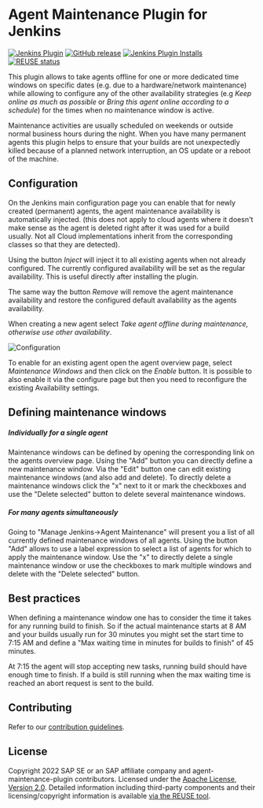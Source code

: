 Agent Maintenance Plugin for Jenkins
=========================

[![Jenkins Plugin](https://img.shields.io/jenkins/plugin/v/kubernetes.svg)](https://plugins.jenkins.io/agent-maintenance)
[![GitHub release](https://img.shields.io/github/release/jenkinsci/kubernetes-plugin.svg?label=release)](https://github.com/jenkinsci/agent-maintenance-plugin/releases/latest)
[![Jenkins Plugin Installs](https://img.shields.io/jenkins/plugin/i/agent-maintenance.svg?color=blue)](https://plugins.jenkins.io/agent-maintenance)
[![REUSE status](https://api.reuse.software/badge/github.com/SAP/agent-maintenance-plugin)](https://api.reuse.software/info/github.com/SAP/agent-maintenance-plugin)

This plugin allows to take agents offline for one or more dedicated time windows on specific dates (e.g. due to a hardware/network maintenance)
while allowing to configure any of the other availability strategies (e.g *Keep online as much as possible* or *Bring this agent online according to a schedule*) for the times when no maintenance window is active.

Maintenance activities are usually scheduled on weekends or outside normal business hours during the night. When you have many permanent agents this plugin helps to ensure that your builds are not unexpectedly killed because of a planned network interruption, an OS update or a reboot of the machine.


## Configuration

On the Jenkins main configuration page you can enable that for newly created (permanent) agents, the agent maintenance availability is automatically injected.
(this does not apply to cloud agents where it doesn't make sense as the agent is deleted right after it was used for a build usually. Not all Cloud implementations inherit from the corresponding classes so that they are detected).

Using the button *Inject* will inject it to all existing agents when not already configured. The currently configured availability will be set as the regular availability.
This is useful directly after installing the plugin.

The same way the button *Remove* will remove the agent maintenance availability and restore the configured default availability as the agents availability.

When creating a new agent select *Take agent offline during maintenance, otherwise use other availability*.

![Configuration](/docs/images/configure.PNG)

To enable for an existing agent open the agent overview page, select *Maintenance Windows* and then click on the *Enable* button. It is possible to also enable it via the configure page but then you need to reconfigure the existing Availability settings.

## Defining maintenance windows

##### Individually for a single agent
Maintenance windows can be defined by opening the corresponding link on the agents overview page.
Using the "Add" button you can directly define a new maintenance window.
Via the "Edit" button one can edit existing maintenance windows (and also add and delete).
To directly delete a maintenance windows click the "x" next to it or mark the checkboxes and use the "Delete selected" button to delete several maintenance windows.

##### For many agents simultaneously
Going to "Manage Jenkins->Agent Maintenance" will present you a list of all currently defined maintenance windows of all agents.
Using the button "Add" allows to use a label expression to select a list of agents for which to apply the maintenance window.
Use the "x" to directly delete a single maintenance window or use the checkboxes to mark multiple windows and delete with the "Delete selected" button.


## Best practices

When defining a maintenance window one has to consider the time it takes for any running build to finish. So if the actual maintenance starts at 8 AM and your builds usually run for 30 minutes you might set the start time to 7:15 AM and define a "Max waiting time in minutes for builds to finish" of 45 minutes.

At 7:15 the agent will stop accepting new tasks, running build should have enough time to finish. If a build is still running when the max waiting time is reached an abort request is sent to the build. 

## Contributing

Refer to our [contribution guidelines](CONTRIBUTING.md).

## License

Copyright 2022 SAP SE or an SAP affiliate company and agent-maintenance-plugin contributors. Licensed under the [Apache License, Version 2.0](LICENSE). Detailed information including third-party components and their licensing/copyright information is available [via the REUSE tool](https://api.reuse.software/info/github.com/jenkinsci/agent-maintenance-plugin).
